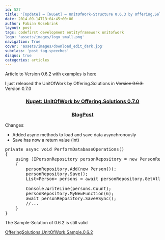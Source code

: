 ```yaml
---
id: 527
title: '[Update] – [NuGet] – UnitOfWork-Structure 0.6.3 by Offering.Solutions &#8211; with example solution'
date: 2014-09-14T13:04:45+00:00
author: Fabian Gosebrink
layout: post
tags: codefirst development entityframework unitofwork 
logo: 'assets/images/logo_small.png'
navigation: True
cover: 'assets/images/download_edit_dark.jpg'
subclass: 'post tag-speeches'
disqus: true
categories: articles
---
```


Article to Version 0.6.2 with examples is [here](http://offering.solutions/2014/09/08/update-nuget-unitofwork-structure-0-6-2-by-offering-solutions-with-example-solution/ "[Update] – [NuGet] – UnitOfWork-Structure 0.6.2 by Offering.Solutions (with Example-Solution)")

I just released the UnitOfWork by Offering.Solutions in <del>Version 0.6.3.</del> Version 0.7.0 <del><br /> </del>


<h3 style="text-align: center;">
  <a href="https://www.nuget.org/packages/OfferingSolutions.UnitOfWork.Structure/0.7.0" target="_blank">Nuget: UnitOfWork by Offering.Solutions 0.7.0</a>
</h3>

<h3 style="text-align: center;">
  <a href="http://offering.solutions/2014/12/13/update-nuget-unitofwork-structure-0-7-0-by-offering-solutions/" target="_blank">BlogPost</a>
</h3>

Changes:

  * Added async methods to load and save data asynchronously
  * Save has now a return value (int)
  

<pre class="lang:c# decode:true ">private async void PerformDatabaseOperations()
{
	using (IPersonRepository personRepository = new PersonRepository(new DatabaseContext()))
	{
		personRepository.Add(new Person());
		personRepository.Save();
		List&lt;Person&gt; persons = await personRepository.GetAllASync();

		Console.WriteLine(persons.Count);
		personRepository.MyNewFunction(6);
		await personRepository.SaveASync();
		//...
	}
}</pre>

The Sample-Solution of 0.6.2 is still valid

[OfferingSolutions.UnitOfWork.Sample.0.6.2](http://offering.solutions/wp-content/uploads/2014/09/OfferingSolutions.UnitOfWork.Sample.0.6.2.zip)
